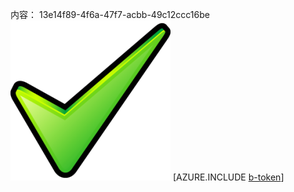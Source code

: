 内容： 13e14f89-4f6a-47f7-acbb-49c12ccc16be![图像](f5a872d6-7d03-4318-948a-cc25bbf1166d.png)
[AZURE.INCLUDE [b-token](33d28b2a-e1f2-45b7-916f-2d4b09434d22.md)]
